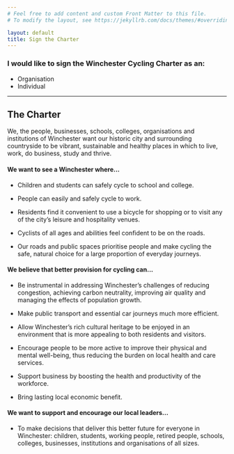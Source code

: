 ```yaml
---
# Feel free to add content and custom Front Matter to this file.
# To modify the layout, see https://jekyllrb.com/docs/themes/#overriding-theme-defaults

layout: default
title: Sign the Charter
---
```


### I would like to sign the Winchester Cycling Charter as an:

- Organisation
- Individual

- - - -

## The Charter

We, the people, businesses, schools, colleges, organisations and
institutions of Winchester want our historic city and surrounding
countryside to be vibrant, sustainable and healthy places in which to live,
work, do business, study and thrive.

#### We want to see a Winchester where...

- Children and students can safely cycle to school and college.

- People can easily and safely cycle to work.

- Residents find it convenient to use a bicycle for shopping or to visit any of 
  the city’s leisure and hospitality venues.

- Cyclists of all ages and abilities feel confident to be on the roads.

- Our roads and public spaces prioritise people and make cycling the safe, 
  natural choice for a large proportion of everyday journeys.


#### We believe that better provision for cycling can...

- Be instrumental in addressing Winchester’s challenges of reducing congestion, 
  achieving carbon neutrality, improving air quality and managing the effects 
  of population growth.

- Make public transport and essential car journeys much more efficient.

- Allow Winchester’s rich cultural heritage to be enjoyed in an environment 
  that is more appealing to both residents and visitors.

- Encourage people to be more active to improve their physical and mental 
  well-being, thus reducing the burden on local health and care services.

- Support business by boosting the health and productivity of the workforce.

- Bring lasting local economic benefit.


#### We want to support and encourage our local leaders...

- To make decisions that deliver this better future for everyone in Winchester: 
  children, students, working people, retired people, schools, colleges, 
  businesses, institutions and organisations of all sizes.

